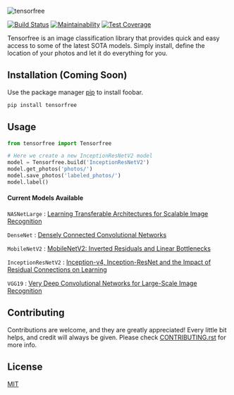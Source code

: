 ![tensorfree](http://asmithcreations.com/tensorfree.png)

[![Build Status](https://travis-ci.com/andrew-alm/tensorfree.svg?branch=master)](https://travis-ci.com/andrew-alm/tensorfree)
[![Maintainability](https://api.codeclimate.com/v1/badges/119b0928e6f2a18b0c01/maintainability)](https://codeclimate.com/github/andrew-alm/tensorfree/maintainability)
[![Test Coverage](https://api.codeclimate.com/v1/badges/119b0928e6f2a18b0c01/test_coverage)](https://codeclimate.com/github/andrew-alm/tensorfree/test_coverage)

Tensorfree is an image classification library that provides quick and easy access to some of the latest SOTA models. Simply install, define the location of your photos and let it do everything for you.

## Installation (Coming Soon)

Use the package manager [pip](https://pip.pypa.io/en/stable/) to install foobar.

```bash
pip install tensorfree
```

## Usage

```python
from tensorfree import Tensorfree

# Here we create a new InceptionResNetV2 model
model = Tensorfree.build('InceptionResNetV2')
model.get_photos('photos/')
model.save_photos('labeled_photos/')
model.label()
```

#### Current Models Available

`NASNetLarge` : [Learning Transferable Architectures for Scalable Image Recognition](https://arxiv.org/abs/1707.07012)

`DenseNet` : [Densely Connected Convolutional Networks](https://arxiv.org/abs/1608.06993)

`MobileNetV2` : [MobileNetV2: Inverted Residuals and Linear Bottlenecks](https://arxiv.org/abs/1801.04381)

`InceptionResNetV2` : [Inception-v4, Inception-ResNet and the Impact of Residual Connections on Learning](https://arxiv.org/abs/1602.07261)

`VGG19` : [Very Deep Convolutional Networks for Large-Scale Image Recognition](https://arxiv.org/abs/1409.1556)

## Contributing
Contributions are welcome, and they are greatly appreciated! Every little bit helps, and credit will always be given. Please check [CONTRIBUTING.rst](https://github.com/andrew-alm/tensorfree/blob/master/CONTRIBUTING.rst) for more info.

## License
[MIT](https://choosealicense.com/licenses/mit/)


